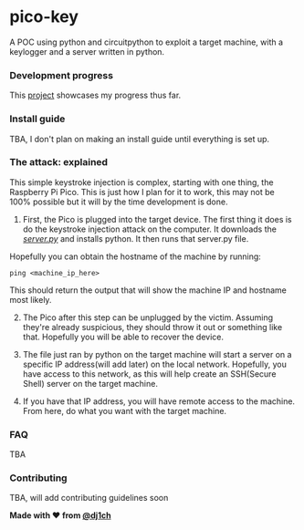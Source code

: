 # pico-key
A POC using python and circuitpython to exploit a target machine, with a keylogger and a server written in python. 

### Development progress
This [project](https://github.com/users/dj1ch/projects/3) showcases my progress thus far.

### Install guide
TBA, I don't plan on making an install guide until everything is set up. 

### The attack: explained
This simple keystroke injection is complex, starting with one thing, the Raspberry Pi Pico. This is just how I plan for it to work, this may not be 100% possible but it will by the time development is done.

1. First, the Pico is plugged into the target device. The first thing it does is do the keystroke injection attack on the computer. It downloads the *[server.py](/victim/server.py)* and installs python. It then runs that server.py file. 

Hopefully you can obtain the hostname of the machine by running: 

```shell
ping <machine_ip_here>
```

This should return the output that will show the machine IP and hostname most likely. 

2. The Pico after this step can be unplugged by the victim. Assuming they're already suspicious, they should throw it out or something like that. Hopefully you will be able to recover the device.

3. The file just ran by python on the target machine will start a server on a specific IP address(will add later) on the local network. Hopefully, you have access to this network, as this will help create an SSH(Secure Shell) server on the target machine. 

4. If you have that IP address, you will have remote access to the machine. From here, do what you want with the target machine. 

### FAQ
TBA 

### Contributing
TBA, will add contributing guidelines soon

**Made with :heart: from [@dj1ch](https://github.com/dj1ch)**
